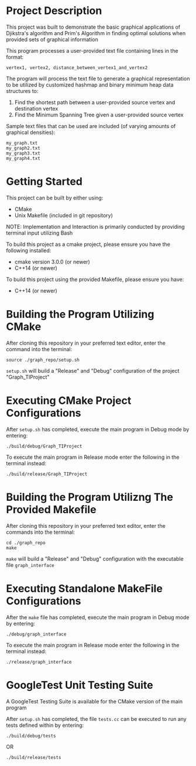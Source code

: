 # Project Description
This project was built to demonstrate the basic graphical applications of Djikstra's algorithm
and Prim's Algorithm in finding optimal solutions when provided sets of graphical information


This program processes a user-provided text file containing lines in the format:

```
vertex1, vertex2, distance_between_vertex1_and_vertex2
```

The program will process the text file to generate a graphical representation to be
utilized by customized hashmap and binary minimum heap data structures to:

1.  Find the shortest path between a user-provided source vertex and destination vertex
2.  Find the Minimum Spanning Tree given a user-provided source vertex

Sample text files that can be used are included (of varying amounts of graphical densities):
```
my_graph.txt
my_graph2.txt
my_graph3.txt
my_graph4.txt
```

# Getting Started
This project can be built by either using:
- CMake
- Unix Makefile (included in git repository)

NOTE: Implementation and Interaction is primarily conducted by providing terminal input
utilizing Bash

To build this project as a cmake project, please ensure you have the following installed:

- cmake version 3.0.0 (or newer)
- C++14 (or newer)

To build this project using the provided Makefile, please ensure you have:

- C++14 (or newer)

# Building the Program Utilizing CMake
After cloning this repository in your preferred text editor, enter the command into the terminal:

`source ./graph_repo/setup.sh`

`setup.sh` will build a "Release" and "Debug" configuration of the project "Graph_TIProject"

# Executing CMake Project Configurations
After `setup.sh` has completed, execute the main program in Debug mode by entering:

`./build/debug/Graph_TIProject`

To execute the main program in Release mode enter the following in the terminal instead:

`./build/release/Graph_TIProject`

# Building the Program Utilizng The Provided Makefile
After cloning this repository in your preferred text editor, enter the commands into the terminal:

```
cd ./graph_repo
make
```

`make` will build a "Release" and "Debug" configuration with the executable file `graph_interface`

# Executing Standalone MakeFile Configurations
After the `make` file has completed, execute the main program in Debug mode by entering:

`./debug/graph_interface`

To execute the main program in Release mode enter the following in the terminal instead:

`./release/graph_interface`


# GoogleTest Unit Testing Suite
A GoogleTest Testing Suite is available for the CMake version of the main program

After `setup.sh` has completed, the file `tests.cc` can be executed to run any tests defined within by entering:

`./build/debug/tests`

OR

`./build/release/tests`
